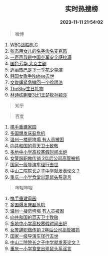 <div align="center"><h2>实时热搜榜</h2><h4>2023-11-11 21:54:02</h4></div>

> 微博  

1. [WBG战胜BLG](https://s.weibo.com/weibo?q=%23WBG%E6%88%98%E8%83%9CBLG%23&t=31&band_rank=1&Refer=top)<br />
2. [张杰用女儿的名字命名麦克风](https://s.weibo.com/weibo?q=%23%E5%BC%A0%E6%9D%B0%E7%94%A8%E5%A5%B3%E5%84%BF%E7%9A%84%E5%90%8D%E5%AD%97%E5%91%BD%E5%90%8D%E9%BA%A6%E5%85%8B%E9%A3%8E%23&t=31&band_rank=2&Refer=top)<br />
3. [一声声我是中国空军安全感拉满](https://s.weibo.com/weibo?q=%23%E4%B8%80%E5%A3%B0%E5%A3%B0%E6%88%91%E6%98%AF%E4%B8%AD%E5%9B%BD%E7%A9%BA%E5%86%9B%E5%AE%89%E5%85%A8%E6%84%9F%E6%8B%89%E6%BB%A1%23&t=31&band_rank=3&Refer=top)<br />
4. [国色芳华 大女主剧](https://s.weibo.com/weibo?q=%E5%9B%BD%E8%89%B2%E8%8A%B3%E5%8D%8E%20%E5%A4%A7%E5%A5%B3%E4%B8%BB%E5%89%A7&t=31&band_rank=4&Refer=top)<br />
5. [迪丽热巴是下一季花少导演](https://s.weibo.com/weibo?q=%23%E8%BF%AA%E4%B8%BD%E7%83%AD%E5%B7%B4%E6%98%AF%E4%B8%8B%E4%B8%80%E5%AD%A3%E8%8A%B1%E5%B0%91%E5%AF%BC%E6%BC%94%23&t=31&band_rank=5&Refer=top)<br />
6. [韩国女歌手Nahee去世](https://s.weibo.com/weibo?q=%23%E9%9F%A9%E5%9B%BD%E5%A5%B3%E6%AD%8C%E6%89%8BNahee%E5%8E%BB%E4%B8%96%23&t=31&band_rank=6&Refer=top)<br />
7. [文俊辉紧急撤回一个徐明浩](https://s.weibo.com/weibo?q=%23%E6%96%87%E4%BF%8A%E8%BE%89%E7%B4%A7%E6%80%A5%E6%92%A4%E5%9B%9E%E4%B8%80%E4%B8%AA%E5%BE%90%E6%98%8E%E6%B5%A9%23&t=31&band_rank=7&Refer=top)<br />
8. [TheShy生日礼物](https://s.weibo.com/weibo?q=TheShy%E7%94%9F%E6%97%A5%E7%A4%BC%E7%89%A9&t=31&band_rank=8&Refer=top)<br />
9. [林诗栋蒯曼3比1王楚钦孙颖莎](https://s.weibo.com/weibo?q=%23%E6%9E%97%E8%AF%97%E6%A0%8B%E8%92%AF%E6%9B%BC3%E6%AF%941%E7%8E%8B%E6%A5%9A%E9%92%A6%E5%AD%99%E9%A2%96%E8%8E%8E%23&t=31&band_rank=9&Refer=top)<br />

> 知乎  


> 百度  

1. [携手重建家园](https://www.baidu.com/s?wd=%E6%90%BA%E6%89%8B%E9%87%8D%E5%BB%BA%E5%AE%B6%E5%9B%AD&sa=fyb_news&rsv_dl=fyb_news)<br />
2. [多国爆发床虱危机](https://www.baidu.com/s?wd=%E5%A4%9A%E5%9B%BD%E7%88%86%E5%8F%91%E5%BA%8A%E8%99%B1%E5%8D%B1%E6%9C%BA&sa=fyb_news&rsv_dl=fyb_news)<br />
3. [温州一楼房垮塌 有人员被困](https://www.baidu.com/s?wd=%E6%B8%A9%E5%B7%9E%E4%B8%80%E6%A5%BC%E6%88%BF%E5%9E%AE%E5%A1%8C+%E6%9C%89%E4%BA%BA%E5%91%98%E8%A2%AB%E5%9B%B0&sa=fyb_news&rsv_dl=fyb_news)<br />
4. [向共和国的蓝天卫士致敬](https://www.baidu.com/s?wd=%E5%90%91%E5%85%B1%E5%92%8C%E5%9B%BD%E7%9A%84%E8%93%9D%E5%A4%A9%E5%8D%AB%E5%A3%AB%E8%87%B4%E6%95%AC&sa=fyb_news&rsv_dl=fyb_news)<br />
5. [多地中小学高校寒假时间出炉](https://www.baidu.com/s?wd=%E5%A4%9A%E5%9C%B0%E4%B8%AD%E5%B0%8F%E5%AD%A6%E9%AB%98%E6%A0%A1%E5%AF%92%E5%81%87%E6%97%B6%E9%97%B4%E5%87%BA%E7%82%89&sa=fyb_news&rsv_dl=fyb_news)<br />
6. [女警辞职做传销 2年后公司高管被抓](https://www.baidu.com/s?wd=%E5%A5%B3%E8%AD%A6%E8%BE%9E%E8%81%8C%E5%81%9A%E4%BC%A0%E9%94%80+2%E5%B9%B4%E5%90%8E%E5%85%AC%E5%8F%B8%E9%AB%98%E7%AE%A1%E8%A2%AB%E6%8A%93&sa=fyb_news&rsv_dl=fyb_news)<br />
7. [国家一级导演车径行去世](https://www.baidu.com/s?wd=%E5%9B%BD%E5%AE%B6%E4%B8%80%E7%BA%A7%E5%AF%BC%E6%BC%94%E8%BD%A6%E5%BE%84%E8%A1%8C%E5%8E%BB%E4%B8%96&sa=fyb_news&rsv_dl=fyb_news)<br />
8. [中山二院院长之子中学就发表论文？](https://www.baidu.com/s?wd=%E4%B8%AD%E5%B1%B1%E4%BA%8C%E9%99%A2%E9%99%A2%E9%95%BF%E4%B9%8B%E5%AD%90%E4%B8%AD%E5%AD%A6%E5%B0%B1%E5%8F%91%E8%A1%A8%E8%AE%BA%E6%96%87%EF%BC%9F&sa=fyb_news&rsv_dl=fyb_news)<br />
9. [重庆一小学食堂出现鼠头系谣言](https://www.baidu.com/s?wd=%E9%87%8D%E5%BA%86%E4%B8%80%E5%B0%8F%E5%AD%A6%E9%A3%9F%E5%A0%82%E5%87%BA%E7%8E%B0%E9%BC%A0%E5%A4%B4%E7%B3%BB%E8%B0%A3%E8%A8%80&sa=fyb_news&rsv_dl=fyb_news)<br />

> 哔哩哔哩  

1. [携手重建家园](https://www.baidu.com/s?wd=%E6%90%BA%E6%89%8B%E9%87%8D%E5%BB%BA%E5%AE%B6%E5%9B%AD&sa=fyb_news&rsv_dl=fyb_news)<br />
2. [多国爆发床虱危机](https://www.baidu.com/s?wd=%E5%A4%9A%E5%9B%BD%E7%88%86%E5%8F%91%E5%BA%8A%E8%99%B1%E5%8D%B1%E6%9C%BA&sa=fyb_news&rsv_dl=fyb_news)<br />
3. [温州一楼房垮塌 有人员被困](https://www.baidu.com/s?wd=%E6%B8%A9%E5%B7%9E%E4%B8%80%E6%A5%BC%E6%88%BF%E5%9E%AE%E5%A1%8C+%E6%9C%89%E4%BA%BA%E5%91%98%E8%A2%AB%E5%9B%B0&sa=fyb_news&rsv_dl=fyb_news)<br />
4. [向共和国的蓝天卫士致敬](https://www.baidu.com/s?wd=%E5%90%91%E5%85%B1%E5%92%8C%E5%9B%BD%E7%9A%84%E8%93%9D%E5%A4%A9%E5%8D%AB%E5%A3%AB%E8%87%B4%E6%95%AC&sa=fyb_news&rsv_dl=fyb_news)<br />
5. [多地中小学高校寒假时间出炉](https://www.baidu.com/s?wd=%E5%A4%9A%E5%9C%B0%E4%B8%AD%E5%B0%8F%E5%AD%A6%E9%AB%98%E6%A0%A1%E5%AF%92%E5%81%87%E6%97%B6%E9%97%B4%E5%87%BA%E7%82%89&sa=fyb_news&rsv_dl=fyb_news)<br />
6. [女警辞职做传销 2年后公司高管被抓](https://www.baidu.com/s?wd=%E5%A5%B3%E8%AD%A6%E8%BE%9E%E8%81%8C%E5%81%9A%E4%BC%A0%E9%94%80+2%E5%B9%B4%E5%90%8E%E5%85%AC%E5%8F%B8%E9%AB%98%E7%AE%A1%E8%A2%AB%E6%8A%93&sa=fyb_news&rsv_dl=fyb_news)<br />
7. [国家一级导演车径行去世](https://www.baidu.com/s?wd=%E5%9B%BD%E5%AE%B6%E4%B8%80%E7%BA%A7%E5%AF%BC%E6%BC%94%E8%BD%A6%E5%BE%84%E8%A1%8C%E5%8E%BB%E4%B8%96&sa=fyb_news&rsv_dl=fyb_news)<br />
8. [中山二院院长之子中学就发表论文？](https://www.baidu.com/s?wd=%E4%B8%AD%E5%B1%B1%E4%BA%8C%E9%99%A2%E9%99%A2%E9%95%BF%E4%B9%8B%E5%AD%90%E4%B8%AD%E5%AD%A6%E5%B0%B1%E5%8F%91%E8%A1%A8%E8%AE%BA%E6%96%87%EF%BC%9F&sa=fyb_news&rsv_dl=fyb_news)<br />
9. [重庆一小学食堂出现鼠头系谣言](https://www.baidu.com/s?wd=%E9%87%8D%E5%BA%86%E4%B8%80%E5%B0%8F%E5%AD%A6%E9%A3%9F%E5%A0%82%E5%87%BA%E7%8E%B0%E9%BC%A0%E5%A4%B4%E7%B3%BB%E8%B0%A3%E8%A8%80&sa=fyb_news&rsv_dl=fyb_news)<br />
